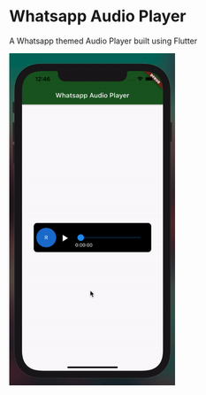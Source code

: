 # Whatsapp Audio Player

A Whatsapp themed Audio Player built using Flutter

<img src="working.gif" height=600 width=300 >
